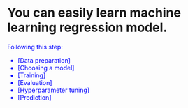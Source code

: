 # You can easily learn machine learning regression model.
<font color='blue'>
  
Following this step:
* [Data preparation]
* [Choosing a model]
* [Training]
* [Evaluation]
* [Hyperparameter tuning]
* [Prediction]

